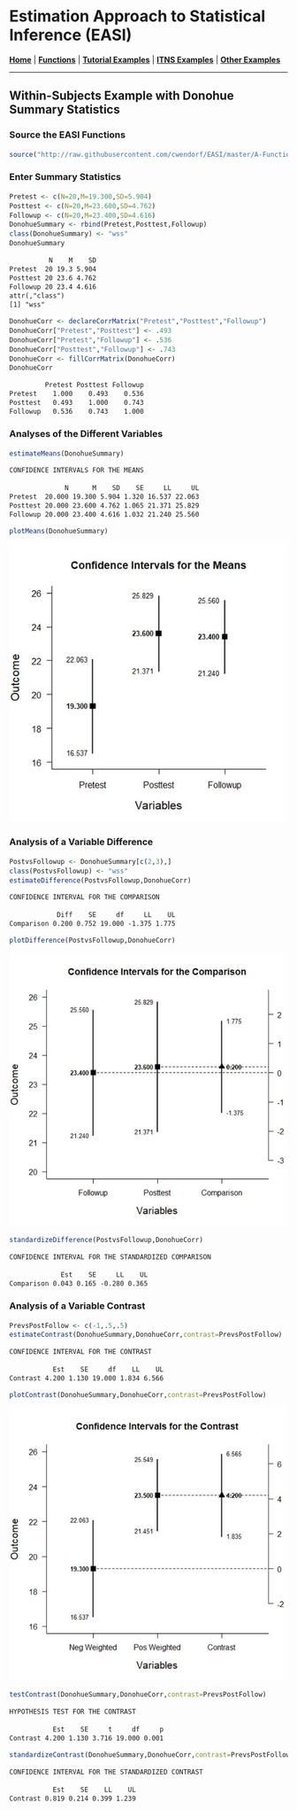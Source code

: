 # Estimation Approach to Statistical Inference (EASI)

[**Home**](https://github.com/cwendorf/EASI/) | 
[**Functions**](https://github.com/cwendorf/EASI/tree/master/A-Functions) | 
[**Tutorial Examples**](https://github.com/cwendorf/EASI/tree/master/B-TutorialExamples) | 
[**ITNS Examples**](https://github.com/cwendorf/EASI/tree/master/C-ITNSExamples) | 
[**Other Examples**](https://github.com/cwendorf/EASI/tree/master/D-OtherExamples) 

---

## Within-Subjects Example with Donohue Summary Statistics

### Source the EASI Functions

```r
source("http://raw.githubusercontent.com/cwendorf/EASI/master/A-Functions/ALL-EASI-FUNCTIONS.R")
```

### Enter Summary Statistics

```r
Pretest <- c(N=20,M=19.300,SD=5.904)
Posttest <- c(N=20,M=23.600,SD=4.762)
Followup <- c(N=20,M=23.400,SD=4.616)
DonohueSummary <- rbind(Pretest,Posttest,Followup)
class(DonohueSummary) <- "wss"
DonohueSummary
```
```
          N    M    SD
Pretest  20 19.3 5.904
Posttest 20 23.6 4.762
Followup 20 23.4 4.616
attr(,"class")
[1] "wss"
```
```r
DonohueCorr <- declareCorrMatrix("Pretest","Posttest","Followup")
DonohueCorr["Pretest","Posttest"] <- .493
DonohueCorr["Pretest","Followup"] <- .536
DonohueCorr["Posttest","Followup"] <- .743
DonohueCorr <- fillCorrMatrix(DonohueCorr)
DonohueCorr
```
```
         Pretest Posttest Followup
Pretest    1.000    0.493    0.536
Posttest   0.493    1.000    0.743
Followup   0.536    0.743    1.000
```

### Analyses of the Different Variables

```r
estimateMeans(DonohueSummary)
```
```
CONFIDENCE INTERVALS FOR THE MEANS

              N      M    SD    SE     LL     UL
Pretest  20.000 19.300 5.904 1.320 16.537 22.063
Posttest 20.000 23.600 4.762 1.065 21.371 25.829
Followup 20.000 23.400 4.616 1.032 21.240 25.560
```
```r
plotMeans(DonohueSummary)
```
<kbd><img src="DonohueFigure1.jpg"></kbd>
 
### Analysis of a Variable Difference

```r
PostvsFollowup <- DonohueSummary[c(2,3),]
class(PostvsFollowup) <- "wss"
estimateDifference(PostvsFollowup,DonohueCorr)
```
```
CONFIDENCE INTERVAL FOR THE COMPARISON

            Diff    SE     df     LL    UL
Comparison 0.200 0.752 19.000 -1.375 1.775
```
```r
plotDifference(PostvsFollowup,DonohueCorr)
```
<kbd><img src="DonohueFigure2.jpg"></kbd>
```r
standardizeDifference(PostvsFollowup,DonohueCorr)
```
```
CONFIDENCE INTERVAL FOR THE STANDARDIZED COMPARISON

             Est    SE     LL    UL
Comparison 0.043 0.165 -0.280 0.365
```

### Analysis of a Variable Contrast

```r
PrevsPostFollow <- c(-1,.5,.5)
estimateContrast(DonohueSummary,DonohueCorr,contrast=PrevsPostFollow)
```
```
CONFIDENCE INTERVAL FOR THE CONTRAST

           Est    SE     df    LL    UL
Contrast 4.200 1.130 19.000 1.834 6.566
```
```r
plotContrast(DonohueSummary,DonohueCorr,contrast=PrevsPostFollow)
```
<kbd><img src="DonohueFigure3.jpg"></kbd>
```r
testContrast(DonohueSummary,DonohueCorr,contrast=PrevsPostFollow)
```
```
HYPOTHESIS TEST FOR THE CONTRAST

           Est    SE     t     df     p
Contrast 4.200 1.130 3.716 19.000 0.001
```
```r
standardizeContrast(DonohueSummary,DonohueCorr,contrast=PrevsPostFollow)
```
```
CONFIDENCE INTERVAL FOR THE STANDARDIZED CONTRAST

           Est    SE    LL    UL
Contrast 0.819 0.214 0.399 1.239
```